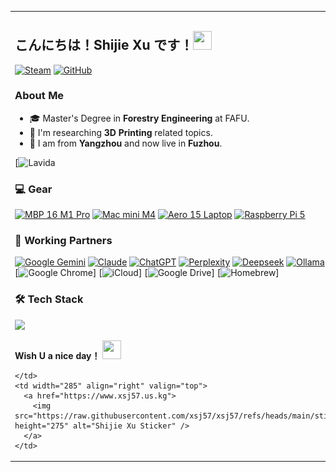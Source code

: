<table border="0" cellpadding="0" cellspacing="0" width="100%">
  <tr>
    <td valign="top">
      
## こんにちは！Shijie Xu です！<img src="https://cultofthepartyparrot.com/flags/hd/chinaparrot.gif" width="30" height="30" />

[![Steam](https://img.shields.io/badge/dynamic/json?url=https%3A%2F%2Fapi.swo.moe%2Fstats%2Fsteamgames%2F76561198334047535&query=count&color=0b1a37&label=Steam&labelColor=134375&logo=steam&suffix=+games&cacheSeconds=3600)](https://steamcommunity.com/profiles/76561198334047535) [![GitHub](https://img.shields.io/badge/dynamic/json?url=https%3A%2F%2Fapi.swo.moe%2Fstats%2Fgithub%2Fxsj57&query=count&color=181717&label=GitHub&labelColor=282c34&logo=github&suffix=+follows&cacheSeconds=3600)](https://github.com/xsj57)

### About Me

- 🎓 Master's Degree in **Forestry Engineering** at FAFU.
- 🌲 I'm researching **3D Printing** related topics.
- 🎿 I am from **Yangzhou** and now live in **Fuzhou**.

[![Lavida](https://img.shields.io/badge/Volkswagen-Lavida-004C97?style=for-the-badge&logo=volkswagen&logoColor=white)

### 💻 Gear

[![MBP 16 M1 Pro](https://img.shields.io/badge/MBP%2016%20M1%20Pro-macOS-000000?logo=apple&logoColor=white)](#)
[![Mac mini M4](https://img.shields.io/badge/Mac%20mini%20M4-macOS-000000?logo=apple&logoColor=white)](#)
[![Aero 15 Laptop](https://custom-icon-badges.demolab.com/badge/Aero%2015%20Laptop-Windows%2010-0078D6?logo=windows11)](#)
[![Raspberry Pi 5](https://img.shields.io/badge/Raspberry%20Pi%205-Pi%20OS-A22846?logo=raspberry-pi&logoColor=white)](#)

### 🤖 Working Partners

[![Google Gemini](https://img.shields.io/badge/Google%20Gemini-886FBF?logo=googlegemini&logoColor=fff)](#) [![Claude](https://img.shields.io/badge/Claude-D97757?logo=claude&logoColor=fff)](#) [![ChatGPT](https://img.shields.io/badge/ChatGPT-74aa9c?logo=openai&logoColor=white)](#) [![Perplexity](https://img.shields.io/badge/Perplexity-1FB8CD?logo=perplexity&logoColor=fff)](#) [![Deepseek](https://custom-icon-badges.demolab.com/badge/Deepseek-4D6BFF?logo=deepseek&logoColor=fff)](#) [![Ollama](https://img.shields.io/badge/Ollama-fff?logo=ollama&logoColor=000)](#)
[![Safari](https://img.shields.io/badge/Safari-006CFF?logo=safari&logoColor=fff)] [![Google Chrome](https://img.shields.io/badge/Google%20Chrome-4285F4?logo=GoogleChrome&logoColor=white)] [![iCloud](https://img.shields.io/badge/iCloud-3693F3?logo=icloud&logoColor=fff)] [![Google Drive](https://img.shields.io/badge/Google%20Drive-4285F4?logo=googledrive&logoColor=fff)] [![Homebrew](https://img.shields.io/badge/Homebrew-FBB040?logo=homebrew&logoColor=fff)] 

### 🛠️ Tech Stack

<p>
  <a href="https://skillicons.dev">
    <img src="https://skillicons.dev/icons?i=python,cpp,lua,vue,npm,git,github,vscode,neovim,docker,debian,arduino,raspberrypi,apple,gcp,cloudflare,ps,pr,ae,au,autocad,notion,obsidian,md,gmail,linkedin&theme=light&perline=13" />
  </a>
</p>

**Wish U a nice day！** <img src="https://cultofthepartyparrot.com/parrots/hd/hdrparrot.gif" width="30" height="30" />

    </td>
    <td width="285" align="right" valign="top">
      <a href="https://www.xsj57.us.kg">
        <img src="https://raw.githubusercontent.com/xsj57/xsj57/refs/heads/main/sticker.webp" height="275" alt="Shijie Xu Sticker" />
      </a>
    </td>
  </tr>
</table>
